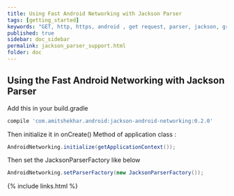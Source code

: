 ```yaml
---
title: Using Fast Android Networking with Jackson Parser
tags: [getting_started]
keywords: "GET, http, https, android , get request, parser, jackson, gradle"
published: true
sidebar: doc_sidebar
permalink: jackson_parser_support.html
folder: doc
--- 
```


## Using the Fast Android Networking with Jackson Parser

Add this in your build.gradle

```groovy
compile 'com.amitshekhar.android:jackson-android-networking:0.2.0'
```

Then initialize it in onCreate() Method of application class :

```java
AndroidNetworking.initialize(getApplicationContext());
```

Then set the JacksonParserFactory like below

```java
AndroidNetworking.setParserFactory(new JacksonParserFactory());
```


{% include links.html %}
